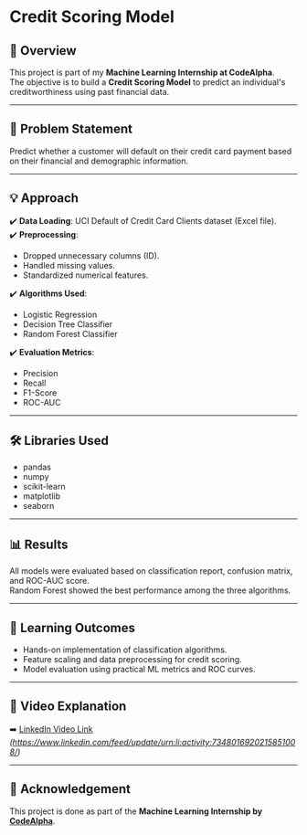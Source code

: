 # Credit Scoring Model

## 🚀 Overview

This project is part of my **Machine Learning Internship at CodeAlpha**.  
The objective is to build a **Credit Scoring Model** to predict an individual's creditworthiness using past financial data.

---

## 📌 **Problem Statement**

Predict whether a customer will default on their credit card payment based on their financial and demographic information.

---

## 💡 **Approach**

✔️ **Data Loading**: UCI Default of Credit Card Clients dataset (Excel file).  
✔️ **Preprocessing**:  
- Dropped unnecessary columns (ID).  
- Handled missing values.  
- Standardized numerical features.  

✔️ **Algorithms Used**:  
- Logistic Regression  
- Decision Tree Classifier  
- Random Forest Classifier  

✔️ **Evaluation Metrics**:  
- Precision  
- Recall  
- F1-Score  
- ROC-AUC

---

## 🛠 **Libraries Used**

- pandas
- numpy
- scikit-learn
- matplotlib
- seaborn

---

## 📊 **Results**

All models were evaluated based on classification report, confusion matrix, and ROC-AUC score.  
Random Forest showed the best performance among the three algorithms.

---

## 🎯 **Learning Outcomes**

- Hands-on implementation of classification algorithms.  
- Feature scaling and data preprocessing for credit scoring.  
- Model evaluation using practical ML metrics and ROC curves.

---

## 🔗 **Video Explanation**

➡️ [LinkedIn Video Link](#) *(https://www.linkedin.com/feed/update/urn:li:activity:7348016920215851008/)*

---

## 📝 **Acknowledgement**

This project is done as part of the **Machine Learning Internship by [CodeAlpha](https://www.codealpha.tech)**.

